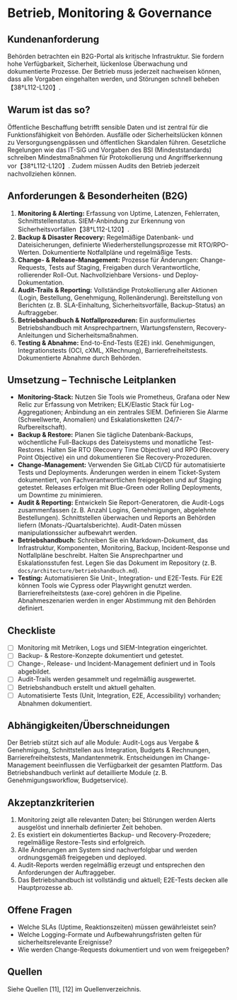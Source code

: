 # Betrieb, Monitoring & Governance

## Kundenanforderung

Behörden betrachten ein B2G-Portal als kritische Infrastruktur.  Sie fordern hohe Verfügbarkeit, Sicherheit, lückenlose Überwachung und dokumentierte Prozesse.  Der Betrieb muss jederzeit nachweisen können, dass alle Vorgaben eingehalten werden, und Störungen schnell beheben【38†L112-L120】.

## Warum ist das so?

Öffentliche Beschaffung betrifft sensible Daten und ist zentral für die Funktionsfähigkeit von Behörden.  Ausfälle oder Sicherheitslücken können zu Versorgungsengpässen und öffentlichen Skandalen führen.  Gesetzliche Regelungen wie das IT-SiG und Vorgaben des BSI (Mindeststandards) schreiben Mindestmaßnahmen für Protokollierung und Angriffserkennung vor【38†L112-L120】.  Zudem müssen Audits den Betrieb jederzeit nachvollziehen können.

## Anforderungen & Besonderheiten (B2G)

1. **Monitoring & Alerting:** Erfassung von Uptime, Latenzen, Fehlerraten, Schnittstellenstatus.  SIEM-Anbindung zur Erkennung von Sicherheitsvorfällen【38†L112-L120】.
2. **Backup & Disaster Recovery:** Regelmäßige Datenbank- und Dateisicherungen, definierte Wiederherstellungsprozesse mit RTO/RPO-Werten.  Dokumentierte Notfallpläne und regelmäßige Tests.
3. **Change- & Release-Management:** Prozesse für Änderungen: Change-Requests, Tests auf Staging, Freigaben durch Verantwortliche, rollierender Roll-Out.  Nachvollziehbare Versions- und Deploy-Dokumentation.
4. **Audit-Trails & Reporting:** Vollständige Protokollierung aller Aktionen (Login, Bestellung, Genehmigung, Rollenänderung).  Bereitstellung von Berichten (z. B. SLA-Einhaltung, Sicherheitsvorfälle, Backup-Status) an Auftraggeber.
5. **Betriebshandbuch & Notfallprozeduren:** Ein ausformuliertes Betriebshandbuch mit Ansprechpartnern, Wartungsfenstern, Recovery-Anleitungen und Sicherheitsmaßnahmen.
6. **Testing & Abnahme:** End-to-End-Tests (E2E) inkl. Genehmigungen, Integrationstests (OCI, cXML, XRechnung), Barrierefreiheitstests.  Dokumentierte Abnahme durch Behörden.

## Umsetzung – Technische Leitplanken

- **Monitoring-Stack:** Nutzen Sie Tools wie Prometheus, Grafana oder New Relic zur Erfassung von Metriken; ELK/Elastic Stack für Log-Aggregationen; Anbindung an ein zentrales SIEM.  Definieren Sie Alarme (Schwellwerte, Anomalien) und Eskalationsketten (24/7-Rufbereitschaft).
- **Backup & Restore:** Planen Sie tägliche Datenbank-Backups, wöchentliche Full-Backups des Dateisystems und monatliche Test-Restores.  Halten Sie RTO (Recovery Time Objective) und RPO (Recovery Point Objective) ein und dokumentieren Sie Recovery-Prozeduren.
- **Change-Management:** Verwenden Sie GitLab CI/CD für automatisierte Tests und Deployments.  Änderungen werden in einem Ticket-System dokumentiert, von Fachverantwortlichen freigegeben und auf Staging getestet.  Releases erfolgen mit Blue-Green oder Rolling Deployments, um Downtime zu minimieren.
- **Audit & Reporting:** Entwickeln Sie Report-Generatoren, die Audit-Logs zusammenfassen (z. B. Anzahl Logins, Genehmigungen, abgelehnte Bestellungen).  Schnittstellen überwachen und Reports an Behörden liefern (Monats-/Quartalsberichte).  Audit-Daten müssen manipulationssicher aufbewahrt werden.
- **Betriebshandbuch:** Schreiben Sie ein Markdown-Dokument, das Infrastruktur, Komponenten, Monitoring, Backup, Incident-Response und Notfallpläne beschreibt.  Halten Sie Ansprechpartner und Eskalationsstufen fest.  Legen Sie das Dokument im Repository (z. B. `docs/architecture/betriebshandbuch.md`).
- **Testing:** Automatisieren Sie Unit-, Integration- und E2E-Tests.  Für E2E können Tools wie Cypress oder Playwright genutzt werden.  Barrierefreiheitstests (axe-core) gehören in die Pipeline.  Abnahmeszenarien werden in enger Abstimmung mit den Behörden definiert.

## Checkliste

- [ ] Monitoring mit Metriken, Logs und SIEM-Integration eingerichtet.
- [ ] Backup- & Restore-Konzepte dokumentiert und getestet.
- [ ] Change-, Release- und Incident-Management definiert und in Tools abgebildet.
- [ ] Audit-Trails werden gesammelt und regelmäßig ausgewertet.
- [ ] Betriebshandbuch erstellt und aktuell gehalten.
- [ ] Automatisierte Tests (Unit, Integration, E2E, Accessibility) vorhanden; Abnahmen dokumentiert.

## Abhängigkeiten/Überschneidungen

Der Betrieb stützt sich auf alle Module: Audit-Logs aus Vergabe & Genehmigung, Schnittstellen aus Integration, Budgets & Rechnungen, Barrierefreiheitstests, Mandantenmetrik.  Entscheidungen im Change-Management beeinflussen die Verfügbarkeit der gesamten Plattform.  Das Betriebshandbuch verlinkt auf detaillierte Module (z. B. Genehmigungsworkflow, Budgetservice).

## Akzeptanzkriterien

1. Monitoring zeigt alle relevanten Daten; bei Störungen werden Alerts ausgelöst und innerhalb definierter Zeit behoben.
2. Es existiert ein dokumentiertes Backup- und Recovery-Prozedere; regelmäßige Restore-Tests sind erfolgreich.
3. Alle Änderungen am System sind nachverfolgbar und werden ordnungsgemäß freigegeben und deployed.
4. Audit-Reports werden regelmäßig erzeugt und entsprechen den Anforderungen der Auftraggeber.
5. Das Betriebshandbuch ist vollständig und aktuell; E2E-Tests decken alle Hauptprozesse ab.

## Offene Fragen

- Welche SLAs (Uptime, Reaktionszeiten) müssen gewährleistet sein?
- Welche Logging-Formate und Aufbewahrungsfristen gelten für sicherheitsrelevante Ereignisse?
- Wie werden Change-Requests dokumentiert und von wem freigegeben?

## Quellen

Siehe Quellen [11], [12] im Quellenverzeichnis.
